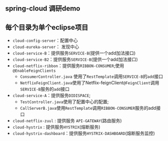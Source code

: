 ## spring-cloud 调研demo ##

每个目录为单个eclipse项目
- 
- `cloud-config-server`：配置中心
- `cloud-eureka-server`： 发现中心
- `cloud-service-B`：提供服务`SERVICE-B`(提供一个add加法接口)
- `cloud-service-B2`：提供服务`SERVICE-B`(提供一个add加法接口)
- `cloud-netflix-ribbon`：提供服务`RIBBON-CONSUMER`;使用`@EnableFeignClients`
	- `ConsumerController.java` 使用了`RestTemplate`调用`SERVICE-B`的`add`接口
	- `NetflixFeignClient.java`使用了Netflix-feignClient`@FeignClient`调用`SERVICE-B`服务的`add`接口
- `cloud-service-A`：提供服务`DIDISPACE`;
	- `TestController.java`使用了配置中心的配置;
	- `CallServerB.java`使用`RestTemplate`调用`RIBBON-CONSUMER`服务的add接口
- `cloud-netflix-zuul` : 提供服务 `API-GATEWAY`(路由服务)
- `cloud-hystrix` : 提供服务`HYSTRIX`(熔断服务)
- `cloud-hystrix-dashboard`：提供服务`HYSTRIX-DASHBOARD`(熔断服务监控)